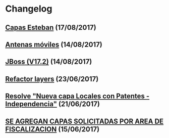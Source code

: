 # Changelog

## [Capas Esteban](!7) (17/08/2017)

## [Antenas móviles](!6) (14/08/2017)

## [JBoss (V17.2)](!5) (14/08/2017)

## [Refactor layers](!4) (23/06/2017)

## [Resolve "Nueva capa Locales con Patentes - Independencia"](!2) (21/06/2017)

## [SE AGREGAN CAPAS SOLICITADAS POR AREA DE FISCALIZACION](!1) (15/06/2017)